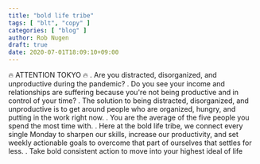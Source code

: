 ```yaml
---
title: "bold life tribe"
tags: [ "blt", "copy" ]
categories: [ "blog" ]
author: Rob Nugen
draft: true
date: 2020-07-01T18:09:10+09:00
---
```


🔥 ATTENTION TOKYO 🔥
.
Are you distracted, disorganized, and unproductive during the pandemic?
.
Do you see your income and relationships are suffering because you're not being productive and in control of your time?
.
The solution to being distracted, disorganized, and unproductive is to get around people who are organized, hungry, and putting in the work right now.
.
You are the average of the five people you spend the most time with.
.
Here at the bold life tribe, we connect every single Monday to sharpen our skills, increase our productivity, and set weekly actionable goals to overcome that part of ourselves that settles for less.
.
Take bold consistent action to move into your highest ideal of life
